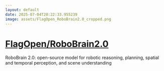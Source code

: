 ```yaml
---
layout: default
date: 2025-07-04T20:22:33.955239
image: assets/FlagOpen_RoboBrain2.0_cropped.png
---
```


# [FlagOpen/RoboBrain2.0](https://github.com/FlagOpen/RoboBrain2.0)

RoboBrain 2.0: open-source model for robotic reasoning, planning, spatial and temporal perception, and scene understanding
